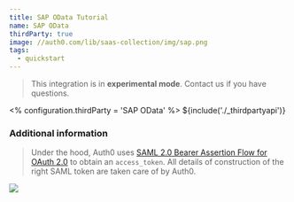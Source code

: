 ```yaml
---
title: SAP OData Tutorial
name: SAP OData
thirdParty: true
image: //auth0.com/lib/saas-collection/img/sap.png
tags:
  - quickstart
---
```

> This integration is in __experimental mode__. Contact us if you have questions.

<% configuration.thirdParty = 'SAP OData' %>
${include('./\_thirdpartyapi')}

### Additional information

> Under the hood, Auth0 uses [SAML 2.0 Bearer Assertion Flow for OAuth 2.0](http://help.sap.com/saphelp_nw74/helpdata/en/12/41087770d9441682e3e02958997846/content.htm) to obtain an `access_token`. All details of construction of the right SAML token are taken care of by Auth0.

![](https://docs.google.com/drawings/d/1cG4mJy742ZW1ixcMdh3XZmRPxRJldt5pax5ktfb6Ff4/pub?w=744&amp;h=425)
